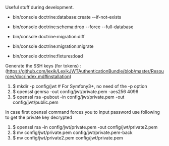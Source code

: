 Useful stuff during development.


- bin/console doctrine:database:create --if-not-exists
- bin/console doctrine:schema:drop --force --full-database

- bin/console doctrine:migration:diff
- bin/console doctrine:migration:migrate
- bin/console doctrine:fixtures:load


Generate the SSH keys (for tokens) :
(https://github.com/lexik/LexikJWTAuthenticationBundle/blob/master/Resources/doc/index.md#installation)

1. $ mkdir -p config/jwt # For Symfony3+, no need of the -p option
2. $ openssl genrsa -out config/jwt/private.pem -aes256 4096
3. $ openssl rsa -pubout -in config/jwt/private.pem -out config/jwt/public.pem

In case first openssl command forces you to input password use following to get the private key decrypted

1. $ openssl rsa -in config/jwt/private.pem -out config/jwt/private2.pem
2. $ mv config/jwt/private.pem config/jwt/private.pem-back
3. $ mv config/jwt/private2.pem config/jwt/private.pem
